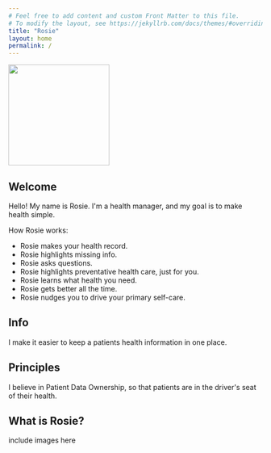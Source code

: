 ```yaml
---
# Feel free to add content and custom Front Matter to this file.
# To modify the layout, see https://jekyllrb.com/docs/themes/#overriding-theme-defaults
title: "Rosie"
layout: home
permalink: /
---
```


<img src="/assets/svg/rosie_hello.svg" width = "200px">

## Welcome

Hello! My name is Rosie. I'm a health manager, and my goal is to make health simple.

How Rosie works:

- Rosie makes your health record.
- Rosie highlights missing info.
- Rosie asks questions.
- Rosie highlights preventative health care, just for you.
- Rosie learns what health you need.
- Rosie gets better all the time.
- Rosie nudges you to drive your primary self-care.

## Info

I make it easier to keep a patients health information in one place.

## Principles

I believe in Patient Data Ownership, so that patients are in the driver's seat of their health.


## What is Rosie?

include images here